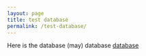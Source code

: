 ```yaml
---
layout: page
title: test database
permalink: /test-database/
---
```


Here is the database (may)
database [database]
<html>
<head>
    <style type="text/css">
        h3 span {
            font-size: 36px;
        }

        .button-default{
          float: right;
          border: white;
          padding: 5px;
          margin: 5px;
        }

        .search-box{
          width: 50%;
          margin: auto;
          float: left;
          padding: 10px;
          margin-bottom: 20px;
        }

        .filter-box{
          width: 20%;
          float: right;
          padding: 10px;
          margin-bottom: 20px;
        }

    </style>
</head>

<body class="mt32">
  <div>
        <h3>
        <input type="text" id="seInput" class="search-box" onkeyup="myFunction(category.value)" placeholder="Search">
        </h3>

        <select name="category" id="category" class="filter-box">
          <option value="1">Author</option>
          <option value="3">Title</option>
        </select>

        <button type="button" class = "button-default"
        onclick="input('û')">û</button>
        <button type="button" class = "button-default"
        onclick="input('ü')">ü</button>
        <button type="button" class = "button-default"
        onclick="input('ş')">ş</button>
        <button type="button" class = "button-default"
        onclick="input('ö')">ö</button>
        <button type="button" class = "button-default"
        onclick="input('î')">î</button>
        <button type="button" class = "button-default"
        onclick="input('İ')">İ</button>
        <button type="button" class = "button-default"
        onclick="input('ı')">ı</button>  
        <button type="button" class = "button-default"
        onclick="input('ğ')">ğ</button>
        <button type="button" class = "button-default"
        onclick="input('ç')">ç</button>
        <button type="button" class = "button-default"
        onclick="input('â')">â</button>
        </div>

        <script>
          function input(e){
            var seInput = document.getElementById("seInput");
            seInput.value = seInput.value + e;
            document.getElementById("seInput").focus();
          }
        </script>
<div>
  <table id="myTable" class="table table-striped mt32 customers-list">
<!--<table>-->
  {% for row in site.data.database_may %}
    {% if forloop.first %}
    <tr>
      {% for pair in row %}
        <th>{{ pair[0] }}</th>
      {% endfor %}
    </tr>
    {% endif %}
    <tbody>
      {% tablerow pair in row %}
        {{ pair[1] }}
      {% endtablerow %}
    </tbody>
  {% endfor %}

  </table>
</div>

<!-- source : https://www.w3schools.com/howto/tryit.asp?filename=tryhow_js_filter_table -->
<script>
function myFunction(val) {
  var input, filter, table, tr, td, i, txtValue;
  input = document.getElementById("seInput");
  filter = input.value.toUpperCase();
  table = document.getElementById("myTable");
  tr = table.getElementsByTagName("tr");
  for (i = 0; i < tr.length; i++) {
    td = tr[i].getElementsByTagName("td")[val];
    if (td) {
      txtValue = td.textContent || td.innerText;
      if (txtValue.toUpperCase().indexOf(filter) > -1) {
        tr[i].style.display = "";
      } else {
        tr[i].style.display = "none";
      }
    }       
  }
}
</script>



 </body>
 </html>


[database]: https://docs.google.com/spreadsheets/d/e/2PACX-1vTNfntt8VumPBAZNOWf1iwf3f1SAtgQUwWXuNT8GJuUAuco7EuYJruaLXGk54S4W2mwryrTma9clfb7/pubhtml
